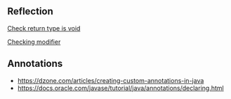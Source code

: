     
## Reflection
[Check return type is void](https://stackoverflow.com/questions/1924253/how-to-determine-by-reflection-if-a-method-returns-void#1924269)

[Checking modifier](https://stackoverflow.com/questions/20366327/get-only-public-methods-of-a-class-using-java-reflection)

## Annotations
* https://dzone.com/articles/creating-custom-annotations-in-java
* https://docs.oracle.com/javase/tutorial/java/annotations/declaring.html